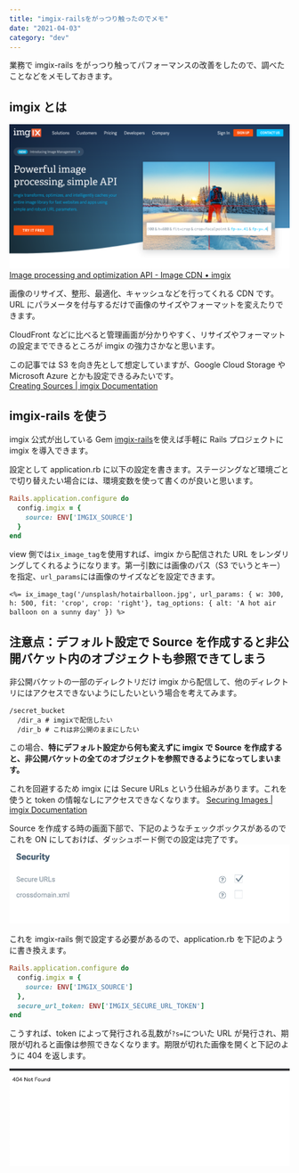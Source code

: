```yaml
---
title: "imgix-railsをがっつり触ったのでメモ"
date: "2021-04-03"
category: "dev"
---
```


業務で imgix-rails をがっつり触ってパフォーマンスの改善をしたので、調べたことなどをメモしておきます。

## imgix とは

![](image1.png)
[Image processing and optimization API - Image CDN • imgix](https://www.imgix.com/)

画像のリサイズ、整形、最適化、キャッシュなどを行ってくれる CDN です。
URL にパラメータを付与するだけで画像のサイズやフォーマットを変えたりできます。

CloudFront などに比べると管理画面が分かりやすく、リサイズやフォーマットの設定までできるところが imgix の強力さかなと思います。

この記事では S3 を向き先として想定していますが、Google Cloud Storage や Microsoft Azure とかも設定できるみたいです。  
[Creating Sources | imgix Documentation](https://docs.imgix.com/setup/creating-sources)

## imgix-rails を使う

imgix 公式が出している Gem [imgix-rails](https://github.com/imgix/imgix-rails)を使えば手軽に Rails プロジェクトに imgix を導入できます。

設定として application.rb に以下の設定を書きます。ステージングなど環境ごとで切り替えたい場合には、環境変数を使って書くのが良いと思います。

```rb:application.rb
Rails.application.configure do
  config.imgix = {
    source: ENV['IMGIX_SOURCE']
  }
end
```

view 側では`ix_image_tag`を使用すれば、imgix から配信された URL をレンダリングしてくれるようになります。第一引数には画像のパス（S3 でいうとキー）を指定、`url_params`には画像のサイズなどを設定できます。

```erb
<%= ix_image_tag('/unsplash/hotairballoon.jpg', url_params: { w: 300, h: 500, fit: 'crop', crop: 'right'}, tag_options: { alt: 'A hot air balloon on a sunny day' }) %>
```

## 注意点：デフォルト設定で Source を作成すると非公開バケット内のオブジェクトも参照できてしまう

非公開バケットの一部のディレクトリだけ imgix から配信して、他のディレクトリにはアクセスできないようにしたいという場合を考えてみます。

```shell
/secret_bucket
  /dir_a # imgixで配信したい
  /dir_b # これは非公開のままにしたい
```

この場合、**特にデフォルト設定から何も変えずに imgix で Source を作成すると、非公開バケットの全てのオブジェクトを参照できるようになってしまいます。**

これを回避するため imgix には Secure URLs という仕組みがあります。これを使うと token の情報なしにアクセスできなくなります。
[Securing Images | imgix Documentation](https://docs.imgix.com/setup/securing-images#expiring-urls)

Source を作成する時の画面下部で、下記のようなチェックボックスがあるのでこれを ON にしておけば、ダッシュボード側での設定は完了です。
![](image2.png)

これを imgix-rails 側で設定する必要があるので、application.rb を下記のように書き換えます。

```rb:application.rb
Rails.application.configure do
  config.imgix = {
    source: ENV['IMGIX_SOURCE']
  },
  secure_url_token: ENV['IMGIX_SECURE_URL_TOKEN']
end
```

こうすれば、token によって発行される乱数が`?s=`についた URL が発行され、期限が切れると画像は参照できなくなります。期限が切れた画像を開くと下記のように 404 を返します。

![](image3.png)
